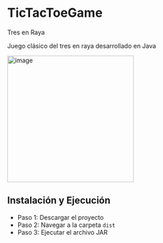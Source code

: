 # TicTacToeGame

Tres en Raya

Juego clásico del tres en raya desarrollado en Java

<img width="289" alt="image" src="https://github.com/BlackCodePP/TicTacToeGame/assets/133769677/ba60168c-0be8-474d-81bd-5ad7d0d9965a">

## Instalación y Ejecución
- Paso 1: Descargar el proyecto
- Paso 2: Navegar a la carpeta `dist`
- Paso 3: Ejecutar el archivo JAR


